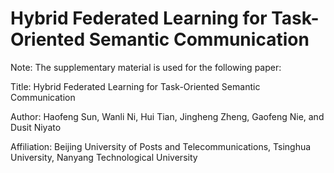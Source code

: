 # Hybrid Federated Learning for Task-Oriented Semantic Communication

Note: The supplementary material is used for the following paper:

Title: Hybrid Federated Learning for Task-Oriented Semantic Communication

Author: Haofeng Sun, Wanli Ni, Hui Tian, Jingheng Zheng, Gaofeng Nie, and Dusit Niyato

Affiliation: Beijing University of Posts and Telecommunications, Tsinghua University, Nanyang Technological University

